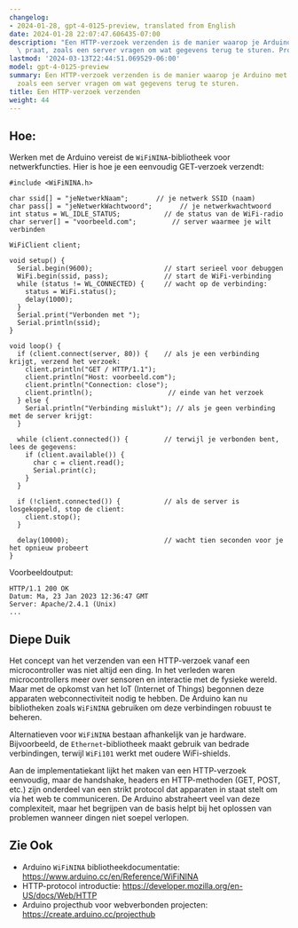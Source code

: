 ```yaml
---
changelog:
- 2024-01-28, gpt-4-0125-preview, translated from English
date: 2024-01-28 22:07:47.606435-07:00
description: "Een HTTP-verzoek verzenden is de manier waarop je Arduino met het web\
  \ praat, zoals een server vragen om wat gegevens terug te sturen. Programmeurs doen\u2026"
lastmod: '2024-03-13T22:44:51.069529-06:00'
model: gpt-4-0125-preview
summary: Een HTTP-verzoek verzenden is de manier waarop je Arduino met het web praat,
  zoals een server vragen om wat gegevens terug te sturen.
title: Een HTTP-verzoek verzenden
weight: 44
---
```


## Hoe:
Werken met de Arduino vereist de `WiFiNINA`-bibliotheek voor netwerkfuncties. Hier is hoe je een eenvoudig GET-verzoek verzendt:

```Arduino
#include <WiFiNINA.h>

char ssid[] = "jeNetwerkNaam";       // je netwerk SSID (naam)
char pass[] = "jeNetwerkWachtwoord";       // je netwerkwachtwoord
int status = WL_IDLE_STATUS;           // de status van de WiFi-radio
char server[] = "voorbeeld.com";         // server waarmee je wilt verbinden

WiFiClient client;

void setup() {
  Serial.begin(9600);                  // start serieel voor debuggen
  WiFi.begin(ssid, pass);              // start de WiFi-verbinding
  while (status != WL_CONNECTED) {     // wacht op de verbinding:
    status = WiFi.status();
    delay(1000);
  }
  Serial.print("Verbonden met ");
  Serial.println(ssid);
}

void loop() {
  if (client.connect(server, 80)) {    // als je een verbinding krijgt, verzend het verzoek:
    client.println("GET / HTTP/1.1");
    client.println("Host: voorbeeld.com");
    client.println("Connection: close");
    client.println();                   // einde van het verzoek
  } else {
    Serial.println("Verbinding mislukt"); // als je geen verbinding met de server krijgt:
  }

  while (client.connected()) {         // terwijl je verbonden bent, lees de gegevens:
    if (client.available()) {
      char c = client.read();
      Serial.print(c);
    }
  }

  if (!client.connected()) {           // als de server is losgekoppeld, stop de client:
    client.stop();
  }

  delay(10000);                        // wacht tien seconden voor je het opnieuw probeert
}
```

Voorbeeldoutput:
```
HTTP/1.1 200 OK
Datum: Ma, 23 Jan 2023 12:36:47 GMT
Server: Apache/2.4.1 (Unix)
...
```

## Diepe Duik
Het concept van het verzenden van een HTTP-verzoek vanaf een microcontroller was niet altijd een ding. In het verleden waren microcontrollers meer over sensoren en interactie met de fysieke wereld. Maar met de opkomst van het IoT (Internet of Things) begonnen deze apparaten webconnectiviteit nodig te hebben. De Arduino kan nu bibliotheken zoals `WiFiNINA` gebruiken om deze verbindingen robuust te beheren.

Alternatieven voor `WiFiNINA` bestaan afhankelijk van je hardware. Bijvoorbeeld, de `Ethernet`-bibliotheek maakt gebruik van bedrade verbindingen, terwijl `WiFi101` werkt met oudere WiFi-shields.

Aan de implementatiekant lijkt het maken van een HTTP-verzoek eenvoudig, maar de handshake, headers en HTTP-methoden (GET, POST, etc.) zijn onderdeel van een strikt protocol dat apparaten in staat stelt om via het web te communiceren. De Arduino abstraheert veel van deze complexiteit, maar het begrijpen van de basis helpt bij het oplossen van problemen wanneer dingen niet soepel verlopen.

## Zie Ook
- Arduino `WiFiNINA` bibliotheekdocumentatie: https://www.arduino.cc/en/Reference/WiFiNINA
- HTTP-protocol introductie: https://developer.mozilla.org/en-US/docs/Web/HTTP
- Arduino projecthub voor webverbonden projecten: https://create.arduino.cc/projecthub

